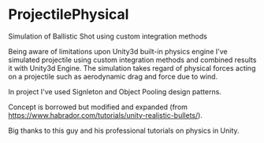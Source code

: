 # ProjectilePhysical
 
 Simulation of Ballistic Shot using custom integration methods

 Being aware of limitations upon Unity3d built-in physics engine I've simulated projectile using custom integration methods and combined results it with Unity3d    Engine. The simulation takes regard of physical forces acting on a projectile such as aerodynamic drag and force due to wind.

 In project I've used Signleton and Object Pooling design patterns.

 Concept is borrowed but modified and expanded (from https://www.habrador.com/tutorials/unity-realistic-bullets/).
 
 Big thanks to this guy and his professional tutorials on physics in Unity.
